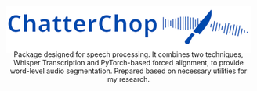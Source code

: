 <div align="center">
    <img src="Logo/ChatChop_logo.png" alt="ChatterChop Logo" style="width: 500px; height: auto; vertical-align: middle; display: inline-block; margin-bottom: -20px;" />
    <p>Package designed for speech processing. It combines two techniques, Whisper Transcription and PyTorch-based forced alignment, to provide word-level audio segmentation. Prepared based on necessary utilities for my research.</p>
</div>
